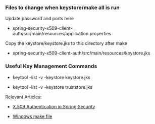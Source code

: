 ### Files to change when keystore/make all is run

Update password and ports here
- spring-security-x509-client-auth/src/main/resources/application.properties

Copy the keystore/keystore.jks to this directory after make
- spring-security-x509-client-auth/src/main/resources/keystore.jks



### Useful Key Management Commands

- keytool -list -v -keystore keystore.jks

- keytool -list -v -keystore truststore.jks


Relevant Articles:

- [X.509 Authentication in Spring Security](http://www.baeldung.com/x-509-authentication-in-spring-security)

- [Windows make file](http://gnuwin32.sourceforge.net/packages/make.htm)


